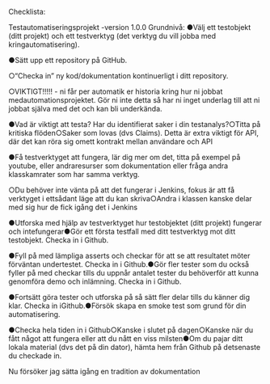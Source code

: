 Checklista:
 
 Testautomatiseringsprojekt -version 1.0.0
 Grundnivå:
 ●Välj ett testobjekt (ditt projekt) och ett testverktyg (det verktyg du vill jobba med kringautomatisering).
 
 ●Sätt upp ett repository på GitHub.
 
 ○“Checka in” ny kod/dokumentation kontinuerligt i ditt repository.
 
 ○VIKTIGT!!!!! - ni får per automatik er historia kring hur ni jobbat medautomationsprojektet. Gör ni inte detta så har ni inget underlag till att ni jobbat själva med det och kan bli underkända.
 
 ●Vad är viktigt att testa? Har du identifierat saker i din testanalys?○Titta på kritiska flöden○Saker som lovas (dvs Claims). Detta är extra viktigt för API, där det kan röra sig omett kontrakt mellan användare och API
 
 ●Få testverktyget att fungera, lär dig mer om det, titta på exempel på youtube, eller andraresurser som dokumentation eller fråga andra klasskamrater som har samma verktyg.
 
 ○Du behöver inte vänta på att det fungerar i Jenkins, fokus är att få verktyget i ettsådant läge att du kan skriva○Andra i klassen kanske delar med sig hur de fick igång det i Jenkins
 
 ●Utforska med hjälp av testverktyget hur testobjektet (ditt projekt) fungerar och intefungerar●Gör ett första testfall med ditt testverktyg mot ditt testobjekt. Checka in i Github.
 
 ●Fyll på med lämpliga asserts och checkar för att se att resultatet möter förväntan undertestet. Checka in i Github.●Gör fler tester som du också fyller på med checkar tills du uppnår antalet tester du behöverför att kunna genomföra demo och inlämning. Checka in i Github.
 
 ●Fortsätt göra tester och utforska på så sätt fler delar tills du känner dig klar. Checka in iGithub.●Försök skapa en smoke test som grund för din automatisering.
 
 ●Checka hela tiden in i Github○Kanske i slutet på dagen○Kanske när du fått något att fungera eller att du nått en viss milsten●Om du pajar ditt lokala material (dvs det på din dator), hämta hem från Github på detsenaste du checkade in.

 Nu försöker jag sätta igång en tradition av dokumentation